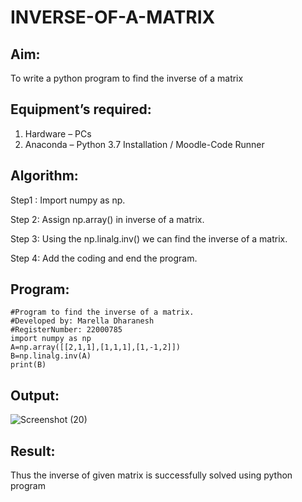 # INVERSE-OF-A-MATRIX
## Aim:
To write a python program to find the inverse of a matrix
## Equipment’s required:
1. 	Hardware – PCs
2. 	Anaconda – Python 3.7 Installation / Moodle-Code Runner
## Algorithm:
Step1 :
Import numpy as np.

Step 2:
Assign np.array() in inverse of a matrix.

Step 3:
Using the np.linalg.inv() we can find the inverse of a matrix.

Step 4:
Add the coding and end the program.



## Program:
```
#Program to find the inverse of a matrix.
#Developed by: Marella Dharanesh
#RegisterNumber: 22000785
import numpy as np
A=np.array([[2,1,1],[1,1,1],[1,-1,2]])
B=np.linalg.inv(A)
print(B)
```
## Output:
![Screenshot (20)](https://user-images.githubusercontent.com/118707669/211532145-3c89138b-edda-4449-94a3-9c2f1b5f1d28.png)

## Result:
Thus the inverse of given matrix is successfully solved using python program

